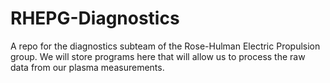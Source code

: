 # RHEPG-Diagnostics
A repo for the diagnostics subteam of the Rose-Hulman Electric Propulsion group. We will store programs here that will allow us to process the raw data from our plasma measurements.
